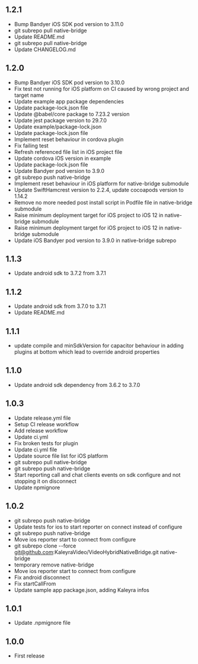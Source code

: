 ## 1.2.1

- Bump Bandyer iOS SDK pod version to 3.11.0
- git subrepo pull native-bridge
- Update README.md
- git subrepo pull native-bridge
- Update CHANGELOG.md

## 1.2.0

- Bump Bandyer iOS SDK pod version to 3.10.0
- Fix test not running for iOS platform on CI caused by wrong project and target name
- Update example app package dependencies
- Update package-lock.json file
- Update @babel/core package to 7.23.2 version
- Update jest package version to 29.7.0
- Update example/package-lock.json
- Update package-lock.json file
- Implement reset behaviour in cordova plugin
- Fix failing test
- Refresh referenced file list in iOS project file
- Update cordova iOS version in example
- Update package-lock.json file
- Update Bandyer pod version to 3.9.0
- git subrepo push native-bridge
- Implement reset behaviour in iOS platform for native-bridge submodule
- Update SwiftHamcrest version to 2.2.4, update cocoapods version to 1.14.2
- Remove no more needed post install script in Podfile file in native-bridge submodule
- Raise minimum deployment target for iOS project to iOS 12 in native-bridge submodule
- Raise minimum deployment target for iOS project to iOS 12 in native-bridge submodule
- Update iOS Bandyer pod version to 3.9.0 in native-bridge subrepo

## 1.1.3

- Update android sdk to 3.7.2 from 3.7.1

## 1.1.2

- Update android sdk from 3.7.0 to 3.7.1
- Update README.md

## 1.1.1

- update compile and minSdkVersion for capacitor behaviour in adding plugins at bottom which lead to override android properties

## 1.1.0

- Update android sdk dependency from 3.6.2 to 3.7.0

## 1.0.3

- Update release.yml file
- Setup CI release workflow
- Add release workflow
- Update ci.yml
- Fix broken tests for plugin
- Update ci.yml file
- Update source file list for iOS platform
- git subrepo pull native-bridge
- git subrepo push native-bridge
- Start reporting call and chat clients events on sdk configure and not stopping it on disconnect
- Update npmignore

## 1.0.2

- git subrepo push native-bridge
- Update tests for ios to start reporter on connect instead of configure
- git subrepo push native-bridge
- Move ios reporter start to connect from configure
- git subrepo clone --force git@github.com:KaleyraVideo/VideoHybridNativeBridge.git native-bridge
- temporary remove native-bridge
- Move ios reporter start to connect from configure
- Fix android disconnect
- Fix startCallFrom
- Update sample app package.json, adding Kaleyra infos

## 1.0.1

- Update .npmignore file

## 1.0.0

- First release
